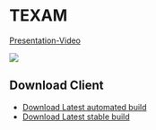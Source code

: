 # TEXAM
[Presentation-Video](https://youtu.be/Kt32XG00gv0)

![](gui/favicon.ico)

## Download Client 
- [Download Latest automated build](https://github.com/harshsinghvi/texam/releases/download/latest/quiz-windows.exe)
- [Download Latest stable build](https://github.com/harshsinghvi/texam/releases/download/stable/quiz-windows.exe)
